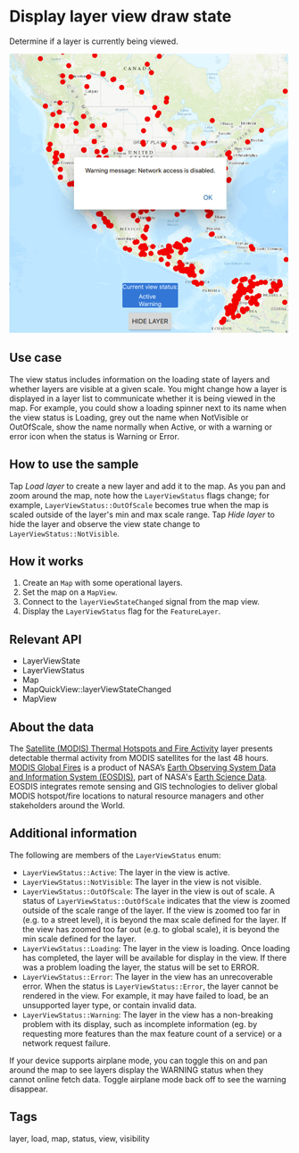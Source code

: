 # Display layer view draw state

Determine if a layer is currently being viewed.

![](screenshot.png)

## Use case

The view status includes information on the loading state of layers and whether layers are visible at a given scale. You might change how a layer is displayed in a layer list to communicate whether it is being viewed in the map. For example, you could show a loading spinner next to its name when the view status is Loading, grey out the name when NotVisible or OutOfScale, show the name normally when Active, or with a warning or error icon when the status is Warning or Error.

## How to use the sample

Tap *Load layer* to create a new layer and add it to the map. As you pan and zoom around the map, note how the `LayerViewStatus` flags change; for example, `LayerViewStatus::OutOfScale` becomes true when the map is scaled outside of the layer's min and max scale range. Tap *Hide layer* to hide the layer and observe the view state change to `LayerViewStatus::NotVisible`.

## How it works

1. Create an `Map` with some operational layers.
2. Set the map on a `MapView`.
3. Connect to the `layerViewStateChanged` signal from the map view.
4. Display the `LayerViewStatus` flag for the `FeatureLayer`.

## Relevant API

* LayerViewState
* LayerViewStatus
* Map
* MapQuickView::layerViewStateChanged
* MapView

## About the data

The [Satellite (MODIS) Thermal Hotspots and Fire Activity](https://runtime.maps.arcgis.com/home/item.html?id=b8f4033069f141729ffb298b7418b653) layer presents detectable thermal activity from MODIS satellites for the last 48 hours. [MODIS Global Fires](https://earthdata.nasa.gov/earth-observation-data/near-real-time/firms/active-fire-data) is a product of NASA’s [Earth Observing System Data and Information System (EOSDIS)](https://earthdata.nasa.gov/about), part of NASA's [Earth Science Data](https://science.nasa.gov/earth-science/earth-data/). EOSDIS integrates remote sensing and GIS technologies to deliver global MODIS hotspot/fire locations to natural resource managers and other stakeholders around the World.

## Additional information

The following are members of the `LayerViewStatus` enum:

* `LayerViewStatus::Active`: The layer in the view is active.
* `LayerViewStatus::NotVisible`: The layer in the view is not visible.
* `LayerViewStatus::OutOfScale`: The layer in the view is out of scale. A status of `LayerViewStatus::OutOfScale` indicates that the view is zoomed outside of the scale range of the layer. If the view is zoomed too far in (e.g. to a street level), it is beyond the max scale defined for the layer. If the view has zoomed too far out (e.g. to global scale), it is beyond the min scale defined for the layer.
* `LayerViewStatus::Loading`: The layer in the view is loading. Once loading has completed, the layer will be available for display in the view. If there was a problem loading the layer, the status will be set to ERROR.
* `LayerViewStatus::Error`: The layer in the view has an unrecoverable error. When the status is `LayerViewStatus::Error`, the layer cannot be rendered in the view. For example, it may have failed to load, be an unsupported layer type, or contain invalid data.
* `LayerViewStatus::Warning`: The layer in the view has a non-breaking problem with its display, such as incomplete information (eg. by requesting more features than the max feature count of a service) or a network request failure.

If your device supports airplane mode, you can toggle this on and pan around the map to see layers display the WARNING status when they cannot online fetch data. Toggle airplane mode back off to see the warning disappear.

## Tags

layer, load, map, status, view, visibility
